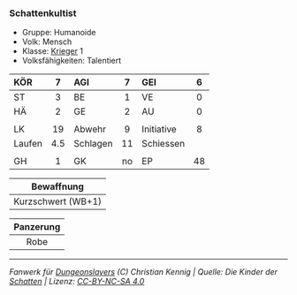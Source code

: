 ### Schattenkultist

- Gruppe: Humanoide
- Volk: Mensch
- Klasse: [Krieger](../../grw/charaktere-klasse-krieger.md) 1
- Volksfähigkeiten: Talentiert

| KÖR    |  7  | AGI      |  7  | GEI        |  6  |
| :----- | :-: | :------- | :-: | :--------- | :-: |
| ST     |  3  | BE       |  1  | VE         |  0  |
| HÄ     |  2  | GE       |  2  | AU         |  0  |
|        |     |          |     |            |     |
| LK     | 19  | Abwehr   |  9  | Initiative |  8  |
| Laufen | 4.5 | Schlagen | 11  | Schiessen  |     |
|        |     |          |     |            |     |
| GH     |  1  | GK       | no  | EP         | 48  |

|     Bewaffnung     |
| :----------------: |
| Kurzschwert (WB+1) |

| Panzerung |
| :-------: |
|   Robe    |

---

_Fanwerk für [Dungeonslayers](https://www.dungeonslayers.net/) (C) Christian Kennig | Quelle: Die Kinder der [Schatten](../../grw/zauber/schatten.md) | Lizenz: [CC-BY-NC-SA 4.0](https://creativecommons.org/licenses/by-nc-sa/4.0/deed.de)_
